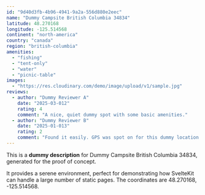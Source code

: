 ```yaml
---
id: "9d40d3fb-4b96-4941-9a2a-556d880e2eec"
name: "Dummy Campsite British Columbia 34834"
latitude: 48.270168
longitude: -125.514568
continent: "north-america"
country: "canada"
region: "british-columbia"
amenities:
  - "fishing"
  - "tent-only"
  - "water"
  - "picnic-table"
images:
  - "https://res.cloudinary.com/demo/image/upload/v1/sample.jpg"
reviews:
  - author: "Dummy Reviewer A"
    date: "2025-03-012"
    rating: 4
    comment: "A nice, quiet dummy spot with some basic amenities."
  - author: "Dummy Reviewer B"
    date: "2025-01-013"
    rating: 2
    comment: "Found it easily. GPS was spot on for this dummy location."
---
```


This is a **dummy description** for Dummy Campsite British Columbia 34834, generated for the proof of concept.

It provides a serene environment, perfect for demonstrating how SvelteKit can handle a large number of static pages. The coordinates are 48.270168, -125.514568.
